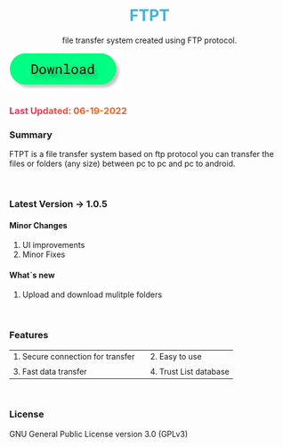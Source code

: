 <h1 style="color: #42b3dc;" align="center">FTPT</h1>
<p align = "center">file transfer system created using FTP protocol.</p>

<a href="javascript:download('ftpt')"><img src="/public/images/btn.d.webp" alt=""></a>

<h3 style="background: linear-gradient(to right, #f32170, #ff6b08, #cf23cf, #ef8c22); -webkit-text-fill-color: transparent; background-clip: text; -webkit-background-clip: text; padding-right: 3.5px;">Last Updated: 06-19-2022</h3>

### Summary
FTPT is a file transfer system based on ftp protocol you can transfer the files or folders (any size) between pc to pc and pc to android.

<br>

### Latest Version -> 1.0.5

#### Minor Changes
1. UI improvements
2. Minor Fixes

#### What`s new
1. Upload and download mulitple folders

<br>

### Features

|   |   |   |
|---|---|---|
| 1. Secure connection for transfer  |   | 2. Easy to use  |
|   |   |   |   |   |
| 3. Fast data transfer  |   | 4. Trust List database  |

<br>

### License
GNU General Public License version 3.0 (GPLv3)